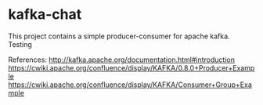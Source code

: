 kafka-chat
==========

This project contains a simple producer-consumer for apache kafka. Testing

References:
http://kafka.apache.org/documentation.html#introduction
https://cwiki.apache.org/confluence/display/KAFKA/0.8.0+Producer+Example
https://cwiki.apache.org/confluence/display/KAFKA/Consumer+Group+Example

